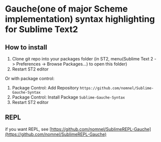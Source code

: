# Gauche(one of major Scheme implementation) syntax highlighting for Sublime Text2

## How to install
1. Clone git repo into your packages folder (in ST2, menu(Sublime Text 2 -> Preferences -> Browse Packages…) to open this folder)
2. Restart ST2 editor

Or with package control:

1. Package Control: Add Repository `https://github.com/nomnel/Sublime-Gauche-Syntax`
2. Package Control: Install Package `Sublime-Gauche-Syntax`
3. Restart ST2 editor

## REPL
if you want REPL, see [https://github.com/nomnel/SublimeREPL-Gauche](https://github.com/nomnel/SublimeREPL-Gauche)